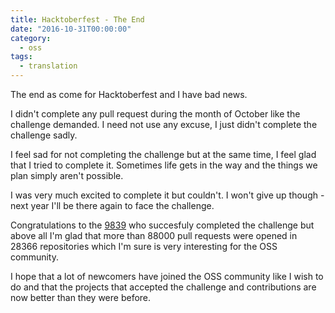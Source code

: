 ```yaml
---
title: Hacktoberfest - The End
date: "2016-10-31T00:00:00"
category:
  - oss
tags:
  - translation
---
```

The end as come for Hacktoberfest and I have bad news.

I didn't complete any pull request during the month of October like the challenge demanded. I need not use any excuse, I just didn't complete the challenge sadly.

I feel sad for not completing the challenge but at the same time, I feel glad that I tried to complete it. Sometimes life gets in the way and the things we plan simply aren't possible.

I was very much excited to complete it but couldn't. I won't give up though - next year I'll be there again to face the challenge.

Congratulations to the [9839](https://hacktoberfest.digitalocean.com/) who succesfuly completed the challenge but above all I'm glad that more than 88000 pull requests were opened in 28366 repositories which I'm sure is very interesting for the OSS community.

I hope that a lot of newcomers have joined the OSS community like I wish to do and that the projects that accepted the challenge and contributions are now better than they were before.
